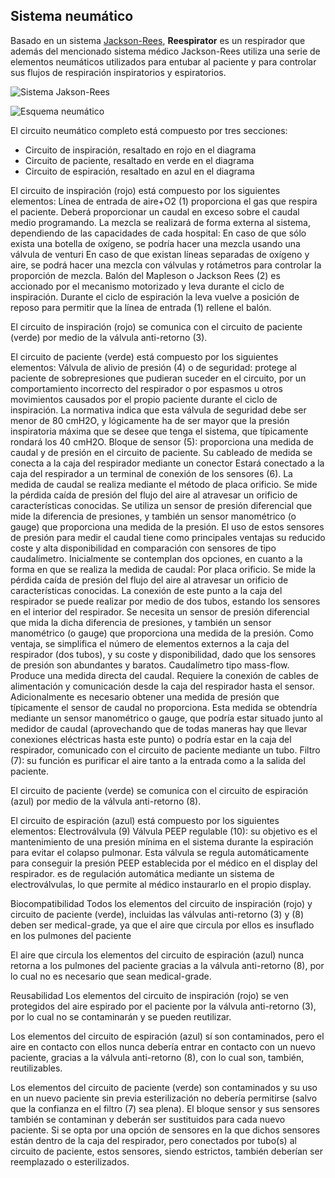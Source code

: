 ## Sistema neumático
Basado en un sistema [Jackson-Rees](https://en.wikipedia.org/wiki/Breathing_circuit), **Reespirator** es un respirador que además del mencionado sistema médico Jackson-Rees utiliza una serie de elementos neumáticos utilizados para entubar al paciente y para controlar sus flujos de respiración inspiratorios y espiratorios.

![Sistema Jakson-Rees](https://gitlab.com/reesistencia/reespirator-doc/-/raw/master/images/image005.png "Sistema Jackson-Rees")


![Esquema neumático](https://gitlab.com/reesistencia/reespirator-doc/-/raw/master/images/image003.png "Esquema neumático")

El circuito neumático completo está compuesto por tres secciones:
* Circuito de inspiración, resaltado en rojo en el diagrama
* Circuito de paciente, resaltado en verde en el diagrama
* Circuito de espiración, resaltado en azul en el diagrama

El circuito de inspiración (rojo) está compuesto por los siguientes elementos:
Línea de entrada de aire+O2 (1) proporciona el gas que respira el paciente. Deberá proporcionar un caudal en exceso sobre el caudal medio programando. La mezcla se realizará de forma externa al sistema, dependiendo de las capacidades de cada hospital:
En caso de que sólo exista una botella de oxígeno, se podría hacer una mezcla usando una válvula de venturi
En caso de que existan líneas separadas de oxígeno y aire, se podrá hacer una mezcla con válvulas y rotámetros para controlar la proporción de mezcla.
Balón del Mapleson o Jackson Rees (2) es accionado por el mecanismo motorizado y leva durante el ciclo de inspiración. Durante el ciclo de espiración la leva vuelve a posición de reposo para permitir que la línea de entrada (1) rellene el balón.

El circuito de inspiración (rojo) se comunica con el circuito de paciente (verde) por medio de la válvula anti-retorno (3).

El circuito de paciente (verde) está compuesto por los siguientes elementos:
Válvula de alivio de presión (4) o de seguridad: protege al paciente de sobrepresiones que pudieran suceder en el circuito, por un comportamiento incorrecto del respirador o por espasmos u otros movimientos causados por el propio paciente durante el ciclo de inspiración. La normativa indica que esta válvula de seguridad debe ser menor de 80 cmH2O, y lógicamente ha de ser mayor que la presión inspiratoria máxima que se desee que tenga el sistema, que típicamente rondará los 40 cmH2O.
Bloque de sensor (5): proporciona una medida de caudal y de presión en el circuito de paciente. Su cableado de medida se conecta a la caja del respirador mediante un conector Estará conectado a la caja del respirador a un terminal de conexión de los sensores (6). La medida de caudal se realiza mediante el método de placa orificio. Se mide la pérdida caída de presión del flujo del aire al atravesar un orificio de características conocidas. Se utiliza un sensor de presión diferencial que mide la diferencia de presiones, y también un sensor manométrico (o gauge) que proporciona una medida de la presión. El uso de estos sensores de presión para medir el caudal tiene como principales ventajas su reducido coste y alta disponibilidad en comparación con sensores de tipo caudalímetro. Inicialmente se contemplan dos opciones, en cuanto a la forma en que se realiza la medida de caudal:
Por placa orificio. Se mide la pérdida caída de presión del flujo del aire al atravesar un orificio de características conocidas. La conexión de este punto a la caja del respirador se puede realizar por medio de dos tubos, estando los sensores en el interior del respirador. Se necesita un sensor de presión diferencial que mida la dicha diferencia de presiones, y también un sensor manométrico (o gauge) que proporciona una medida de la presión. Como ventaja, se simplifica el número de elementos externos a la caja del respirador (dos tubos), y su coste y disponibilidad, dado que los sensores de presión son abundantes y baratos.
Caudalímetro tipo mass-flow. Produce una medida directa del caudal. Requiere la conexión de cables de alimentación y comunicación desde la caja del respirador hasta el sensor. Adicionalmente es necesario obtener una medida de presión que típicamente el sensor de caudal no proporciona. Esta medida se obtendría mediante un sensor manométrico o gauge, que podría estar situado junto al medidor de caudal (aprovechando que de todas maneras hay que llevar conexiones eléctricas hasta este punto) o podría estar en la caja del respirador, comunicado con el circuito de paciente mediante un tubo. 
Filtro (7): su función es purificar el aire tanto a la entrada como a la salida del paciente.  

El circuito de paciente (verde) se comunica con el circuito de espiración (azul) por medio de la válvula anti-retorno (8).

El circuito de espiración (azul) está compuesto por los siguientes elementos:
Electroválvula (9)
Válvula PEEP regulable (10): su objetivo es el mantenimiento de una presión mínima en el sistema durante la espiración para evitar el colapso pulmonar. Esta válvula se regula automáticamente para conseguir la presión PEEP establecida por el médico en el display del respirador. es de regulación automática mediante un sistema de electroválvulas, lo que permite al médico instaurarlo en el propio display.

Biocompatibilidad
Todos los elementos del circuito de inspiración (rojo) y circuito de paciente (verde), incluidas las válvulas anti-retorno (3) y (8) deben ser medical-grade, ya que el aire que circula por ellos es insuflado en los pulmones del paciente

El aire que circula los elementos del circuito de espiración (azul) nunca retorna a los pulmones del paciente gracias a la válvula anti-retorno (8), por lo cual no es necesario que sean medical-grade.

Reusabilidad
Los elementos del circuito de inspiración (rojo) se ven protegidos del aire espirado por el paciente por la válvula anti-retorno (3), por lo cual no se contaminarán y se pueden reutilizar.

Los elementos del circuito de espiración (azul) sí son contaminados, pero el aire en contacto con ellos nunca debería entrar en contacto con un nuevo paciente, gracias a la válvula anti-retorno (8), con lo cual son, también, reutilizables.

Los elementos del circuito de paciente (verde) son contaminados y su uso en un nuevo paciente sin previa esterilización no debería permitirse (salvo que la confianza en el filtro (7) sea plena). El bloque sensor y sus sensores también se contaminan y deberán ser sustituidos para cada nuevo paciente. Si se opta por una opción de sensores en la que dichos sensores están dentro de la caja del respirador, pero conectados por tubo(s) al circuito de paciente,  estos sensores, siendo estrictos, también deberían ser reemplazado o esterilizados.

